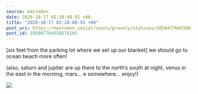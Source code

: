 ```yaml
---
source: mastodon
date: 2020-10-17 02:28:00.91 +00
title: "2020-10-17 02:28:00.91 +00"
post_uri: https://mastodon.social/users/gravely/statuses/105047764556676165
post_id: 105047764556676165
---
```

[six feet from the parking lot where we set up our blanket] we should go to ocean beach more often!

(also, saturn and jupiter are up there to the north’s south at night, venus in the east in the morning, mars… e somewhere… enjoy!)


![](/images/105047764508711453.jpg)

